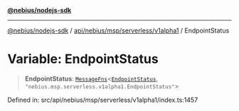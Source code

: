 [**@nebius/nodejs-sdk**](../../../../../../README.md)

***

[@nebius/nodejs-sdk](../../../../../../README.md) / [api/nebius/msp/serverless/v1alpha1](../README.md) / EndpointStatus

# Variable: EndpointStatus

> **EndpointStatus**: [`MessageFns`](../../../../../../runtime/protos/core/interfaces/MessageFns.md)\<[`EndpointStatus`](../interfaces/EndpointStatus.md), `"nebius.msp.serverless.v1alpha1.EndpointStatus"`\>

Defined in: src/api/nebius/msp/serverless/v1alpha1/index.ts:1457
